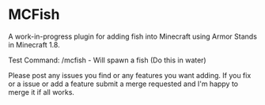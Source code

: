 MCFish
=====================

A work-in-progress plugin for adding fish into Minecraft using Armor Stands in Minecraft 1.8.


Test Command: /mcfish - Will spawn a fish (Do this in water)


Please post any issues you find or any features you want adding. If you fix or a issue or add a feature submit a merge requested and I'm happy to merge it if all works.
